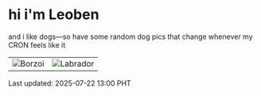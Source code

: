 # hi i'm Leoben

and i like dogs—so have some random dog pics that change whenever my CRON feels like it

|  |  |
|--------|----------|
| ![Borzoi](https://random-dog-vercel.vercel.app/api/random-borzoi?v=1753160456) | ![Labrador](https://random-dog-vercel.vercel.app/api/random-labrador?v=1753160456) |

Last updated: 2025-07-22 13:00 PHT
